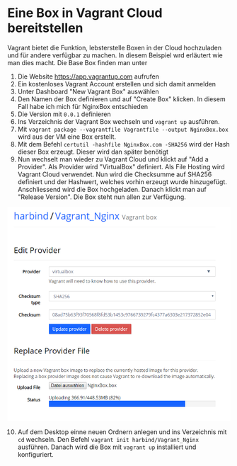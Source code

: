 # Eine Box in Vagrant Cloud bereitstellen

Vagrant bietet die Funktion, lebsterstelle Boxen in der Cloud hochzuladen und für andere verfügbar zu machen. In diesem Beispiel wrd erläutert wie man dies macht. Die Base Box finden man unter 

1) Die Website https://app.vagrantup.com aufrufen
2) Ein kostenloses Vagrant Account erstellen und sich damit anmelden
3) Unter Dashboard "New Vagrant Box" auswählen
4) Den Namen der Box definieren und auf "Create Box" klicken. In diesem Fall habe ich mich für NginxBox entschieden
5) Die Version mit `0.0.1` definieren
6) Ins Verzeichnis der Vagrant Box wechseln und `vagrant up` ausführen.
7) Mit `vagrant package --vagrantfile Vagrantfile --output NginxBox.box` wird aus der VM eine Box erstellt.
8) Mit dem Befehl `certutil -hashfile NginxBox.com -SHA256` wird der Hash dieser Box erzeugt. Dieser wird dan später benötigt
9) Nun wechselt man wieder zu Vagrant Cloud und klickt auf "Add a Provider". Als Provider wird "VirtualBox" definiert. Als File Hosting wird Vagrant Cloud verwendet. Nun wird die Checksumme auf SHA256 definiert und der Hashwert, welches vorhin erzeugt wurde hinzugefügt. Anschliessend wird die Box hochgeladen. Danach klickt man auf "Release Version". Die Box steht nun allen zur Verfügung.

![alt text](https://github.com/harbinde/VA-ITSE17b-Vagrant-Docker/blob/master/Vagrant/Einleitung/IMG/vagrantcloud_1.PNG)

10) Auf dem Desktop einne neuen Ordnern anlegen und ins Verzeichnis mit `cd` wechseln. Den Befehl `vagrant init harbind/Vagrant_Nginx` ausführen. Danach wird die Box mit `vagrant up` installiert und konfiguriert.
